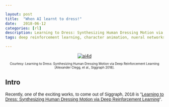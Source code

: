 ```yaml
---

layout: post
title:  "When AI learnt to dress!"
date:   2018-06-12
categories: [rl]
description: Learning to Dress: Synthesizing Human Dressing Motion via Deep Reinforcement Learning.
tags: deep reinforcement learning, character animation, nueral networks,

---
```

<center>
            <div class="image-wrapper">
                <a class ="image-popup" href="https://nav74neet.github.io/media/blog/ai4dressing/ai4dressing.gif" title="ai4d">
                    <img src="https://nav74neet.github.io/media/blog/ai4dressing/ai4dressing.gif" alt="ai4d" align="middle">
                </a>
                <center>
                <p class="image-caption" style="font-size:10px; text-align:center;">
                    Courtesy: Learning to Dress: Synthesizing Human Dressing Motion via Deep Reinforcement Learning [Alexander Clegg, et al., Siggraph 2018].
                </p>
                </center>
            </div>
</center>

## Intro  
<p style="text-align:justify; font-family: 'Merriweather', 'Hiragino Sans GB', 'Microsoft YaHei', 'WenQuanYi Micro Hei', sans-serif;">Recently, one of the exciting works, to come out of Siggraph, 2018 is "<a href="https://www.cc.gatech.edu/~aclegg3/projects/learning-dress-synthesizing.pdf" class="md-link">Learning to Dress: Synthesizing Human Dressing Motion via Deep Reinforcement Learning</a>".</p>
<!-- <p style="text-align:justify; font-family: 'Merriweather', 'Hiragino Sans GB', 'Microsoft YaHei', 'WenQuanYi Micro Hei', sans-serif;">But the same cannot be said in the case of a walking robot. There are lots of physical constraints associated with the model and the environment the robot interacts with. This requires complex levels of control theory and accurate mathematical computations. But there's an alternative solution to the problem of bipedal walking robot - Reinforcement Learning.</p> -->